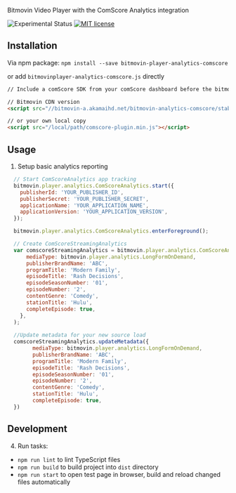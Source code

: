 Bitmovin Video Player with the ComScore Analytics integration

![Experimental Status](https://img.shields.io/badge/Project%20Stage-Experimental-yellow.svg)
[![MIT license](http://img.shields.io/badge/license-MIT-brightgreen.svg)](http://opensource.org/licenses/MIT)

## Installation

Via npm package:
`npm install --save bitmovin-player-analytics-comscore`

or add `bitmovinplayer-analytics-comscore.js` directly

```html
// Include a comScore SDK from your comScore dashboard before the bitmovin plugin

// Bitmovin CDN version
<script src="//bitmovin-a.akamaihd.net/bitmovin-analytics-comscore/stable/comscore-plugin.min.js"></script>

// or your own local copy
<script src="/local/path/comscore-plugin.min.js"></script>
```


## Usage

1. Setup basic analytics reporting

```js
  // Start ComScoreAnalytics app tracking
  bitmovin.player.analytics.ComScoreAnalytics.start({
    publisherId: 'YOUR_PUBLISHER_ID',
    publisherSecret: 'YOUR_PUBLISHER_SECRET',
    applicationName: 'YOUR_APPLICATION_NAME',
    applicationVersion: 'YOUR_APPLICATION_VERSION',
  });

  bitmovin.player.analytics.ComScoreAnalytics.enterForeground();

  // Create ComScoreStreamingAnalytics
  var comscoreStreamingAnalytics = bitmovin.player.analytics.ComScoreAnalytics.createComScoreStreamingAnalytics(player, {
      mediaType: bitmovin.player.analytics.LongFormOnDemand,
      publisherBrandName: 'ABC',
      programTitle: 'Modern Family',
      episodeTitle: 'Rash Decisions',
      episodeSeasonNumber: '01',
      episodeNumber: '2',
      contentGenre: 'Comedy',
      stationTitle: 'Hulu',
      completeEpisode: true,
    },
  );
  
  //Update metadata for your new source load
  comscoreStreamingAnalytics.updateMetadata({
        mediaType: bitmovin.player.analytics.LongFormOnDemand,
        publisherBrandName: 'ABC',
        programTitle: 'Modern Family',
        episodeTitle: 'Rash Decisions',
        episodeSeasonNumber: '01',
        episodeNumber: '2',
        contentGenre: 'Comedy',
        stationTitle: 'Hulu',
        completeEpisode: true,
  })
```


## Development

4. Run tasks:
  * `npm run lint` to lint TypeScript files
  * `npm run build` to build project into `dist` directory
  * `npm run start` to open test page in browser, build and reload changed files automatically


